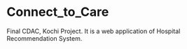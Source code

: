 # Connect_to_Care
Final CDAC, Kochi Project. It is a web application of Hospital Recommendation System.
